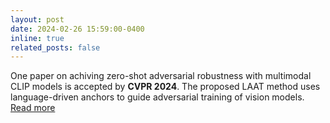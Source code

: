 ```yaml
---
layout: post
date: 2024-02-26 15:59:00-0400
inline: true
related_posts: false
---
```


One paper on achiving zero-shot adversarial robustness with multimodal CLIP models is accepted by **CVPR 2024**. The proposed LAAT method uses language-driven anchors to guide adversarial training of vision models. [Read more](https://openaccess.thecvf.com/content/CVPR2024/papers/Li_Language-Driven_Anchors_for_Zero-Shot_Adversarial_Robustness_CVPR_2024_paper.pdf)